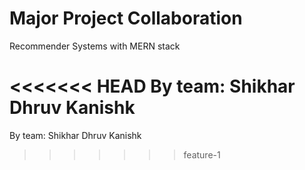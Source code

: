 # Major Project Collaboration

Recommender Systems with MERN stack

<<<<<<< HEAD
By team: Shikhar Dhruv Kanishk
=======
By team: 
Shikhar
Dhruv 
Kanishk

>>>>>>> feature-1
